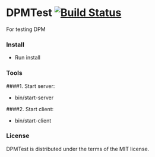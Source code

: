 # DPMTest [![Build Status](https://travis-ci.org/dpmtools/dpmtest.svg?branch=unstable)](https://travis-ci.org/dpmtools/dpmtest)
For testing DPM

### Install
* Run install

### Tools
####1. Start server:
* bin/start-server

####2. Start client:
* bin/start-client

### License
DPMTest is distributed under the terms of the MIT license.
